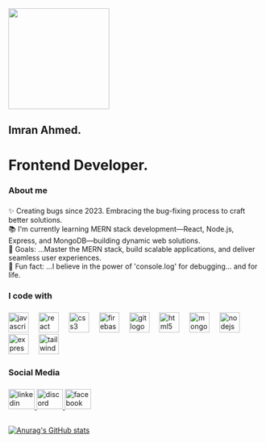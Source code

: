 <div align="left">
  <img height="200" src="https://i.ibb.co.com/whYL0Hq/banner.png"  />
</div>

###

<h2 align="left">Imran Ahmed.</h2>

###

<h1 align="left">Frontend Developer.</h1>

###

<h3 align="left">About me</h3>

###

<p align="left">✨ Creating bugs since 2023. Embracing the bug-fixing process to craft better solutions. <br>📚 I'm currently learning MERN stack development—React, Node.js, Express, and MongoDB—building dynamic web solutions. <br>🎯 Goals: ...Master the MERN stack, build scalable applications, and deliver seamless user experiences.<br>🎲 Fun fact: ...I believe in the power of 'console.log' for debugging... and for life.</p>

###

<h3 align="left">I code with</h3>

###

<div align="left">
  <img src="https://cdn.jsdelivr.net/gh/devicons/devicon/icons/javascript/javascript-original.svg" height="40" alt="javascript logo"  />
  <img width="12" />
  <img src="https://cdn.jsdelivr.net/gh/devicons/devicon/icons/react/react-original.svg" height="40" alt="react logo"  />
  <img width="12" />
  <img src="https://cdn.jsdelivr.net/gh/devicons/devicon/icons/css3/css3-original.svg" height="40" alt="css3 logo"  />
  <img width="12" />
  <img src="https://cdn.jsdelivr.net/gh/devicons/devicon/icons/firebase/firebase-plain.svg" height="40" alt="firebase logo"  />
  <img width="12" />
  <img src="https://cdn.jsdelivr.net/gh/devicons/devicon/icons/git/git-original.svg" height="40" alt="git logo"  />
  <img width="12" />
  <img src="https://cdn.jsdelivr.net/gh/devicons/devicon/icons/html5/html5-original.svg" height="40" alt="html5 logo"  />
  <img width="12" />
  <img src="https://cdn.jsdelivr.net/gh/devicons/devicon/icons/mongodb/mongodb-original.svg" height="40" alt="mongodb logo"  />
  <img width="12" />
  <img src="https://cdn.jsdelivr.net/gh/devicons/devicon/icons/nodejs/nodejs-original.svg" height="40" alt="nodejs logo"  />
  <img width="12" />
  <img src="https://skillicons.dev/icons?i=express" height="40" alt="express logo"  />
  <img width="12" />
  <img src="https://skillicons.dev/icons?i=tailwind" height="40" alt="tailwindcss logo"  />
</div>

###

<h3 align="left">Social Media</h3>

###

<div align="left">
  <a href="https://www.linkedin.com" target="_blank">
    <img src="https://raw.githubusercontent.com/maurodesouza/profile-readme-generator/master/src/assets/icons/social/linkedin/default.svg" width="52" height="40" alt="linkedin logo"  />
  </a>
  <a href="https://discord.com" target="_blank">
    <img src="https://raw.githubusercontent.com/maurodesouza/profile-readme-generator/master/src/assets/icons/social/discord/default.svg" width="52" height="40" alt="discord logo"  />
  </a>
  <a href="https://www.facebook.com" target="_blank">
    <img src="https://raw.githubusercontent.com/maurodesouza/profile-readme-generator/master/src/assets/icons/social/facebook/default.svg" width="52" height="40" alt="facebook logo"  />
  </a>
</div>

###

##
[![Anurag's GitHub stats](https://github-readme-stats.vercel.app/api?username=imranAhmed935)](https://github.com/imranAhmed935/github-readme-stats)
##
